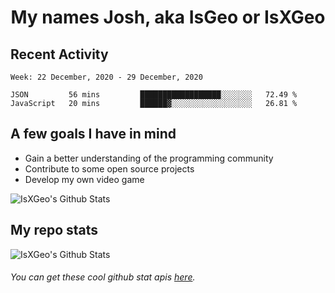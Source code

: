 <h1 align="center">My names Josh, aka IsGeo or IsXGeo</h1>

## Recent Activity
<!--START_SECTION:waka-->
```text
Week: 22 December, 2020 - 29 December, 2020

JSON         56 mins         ██████████████████░░░░░░░   72.49 % 
JavaScript   20 mins         ██████▓░░░░░░░░░░░░░░░░░░   26.81 % 
```
<!--END_SECTION:waka-->

## **A few goals I have in mind**

- Gain a better understanding of the programming community
- Contribute to some open source projects
- Develop my own video game

<img align="center" alt="IsXGeo's Github Stats" src="https://github-readme-stats.vercel.app/api/top-langs/?username=IsXGeo&layout=compact"/><br>

## **My repo stats**

<img align="center" alt="IsXGeo's Github Stats" src="https://github-readme-stats.vercel.app/api?username=IsXGeo&count_private=true&show_icons=true&include_all_commits=true"/>

###### You can get these cool github stat apis [here](https://github.com/anuraghazra/github-readme-stats).
